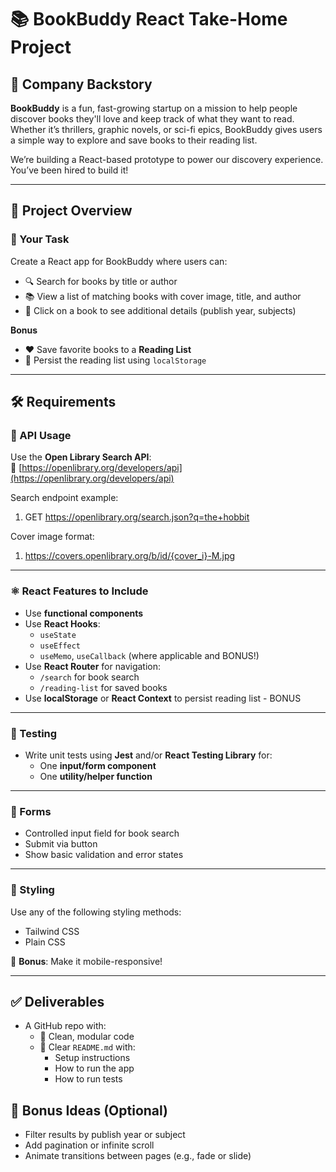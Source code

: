 # 📚 BookBuddy React Take-Home Project

## 🏢 Company Backstory

**BookBuddy** is a fun, fast-growing startup on a mission to help people discover books they'll love and keep track of what they want to read. Whether it’s thrillers, graphic novels, or sci-fi epics, BookBuddy gives users a simple way to explore and save books to their reading list.

We’re building a React-based prototype to power our discovery experience. You’ve been hired to build it!

---

## 🧪 Project Overview

### 🎯 Your Task

Create a React app for BookBuddy where users can:

- 🔍 Search for books by title or author
- 📚 View a list of matching books with cover image, title, and author
- 📖 Click on a book to see additional details (publish year, subjects)
  
**Bonus**
- ❤️ Save favorite books to a **Reading List**
- 💾 Persist the reading list using `localStorage`

---

## 🛠️ Requirements

### 📡 API Usage

Use the **Open Library Search API**:  
📘 [https://openlibrary.org/developers/api](https://openlibrary.org/developers/api)

Search endpoint example:
1. GET https://openlibrary.org/search.json?q=the+hobbit

Cover image format:
1. https://covers.openlibrary.org/b/id/{cover_i}-M.jpg


---

### ⚛️ React Features to Include

- Use **functional components**
- Use **React Hooks**:
  - `useState`
  - `useEffect`
  - `useMemo`, `useCallback` (where applicable and BONUS!)
- Use **React Router** for navigation:
  - `/search` for book search
  - `/reading-list` for saved books
- Use **localStorage** or **React Context** to persist reading list - BONUS

---

### 🧪 Testing

- Write unit tests using **Jest** and/or **React Testing Library** for:
  - One **input/form component**
  - One **utility/helper function**

---

### 📄 Forms

- Controlled input field for book search
- Submit via button
- Show basic validation and error states

---

### 🎨 Styling

Use any of the following styling methods:

- Tailwind CSS  
- Plain CSS  

🎯 **Bonus**: Make it mobile-responsive!

---

## ✅ Deliverables

- A GitHub repo with:
  - 📁 Clean, modular code
  - 📄 Clear `README.md` with:
    - Setup instructions
    - How to run the app
    - How to run tests


## 🏁 Bonus Ideas (Optional)

- Filter results by publish year or subject
- Add pagination or infinite scroll
- Animate transitions between pages (e.g., fade or slide)

